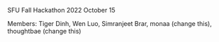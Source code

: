 SFU Fall Hackathon 2022
October 15

Members: Tiger Dinh, Wen Luo, Simranjeet Brar, monaa (change this), thoughtbae (change this)
